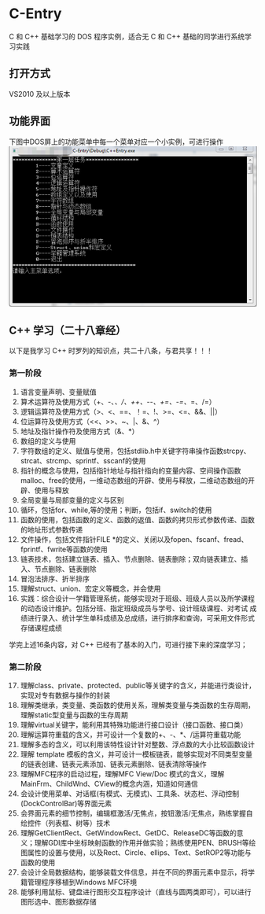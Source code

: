 # C-Entry
  C 和 C++ 基础学习的 DOS 程序实例，适合无 C 和 C++ 基础的同学进行系统学习实践
  
  ## 打开方式
  VS2010 及以上版本
     
  ## 功能界面
  下图中DOS屏上的功能菜单中每一个菜单对应一个小实例，可进行操作
  ![image](https://raw.githubusercontent.com/GitHub-Pen/C-Entry/master/res/main.png)
    
  ## C++ 学习（二十八章经）
  以下是我学习 C++ 时罗列的知识点，共二十八条，与君共享！！！
     
  ### 第一阶段
  1.   语言变量声明、变量赋值
  2.   算术运算符及使用方式（+、-、*、/、++、--、+=、-=、*=、/=）
  3.   逻辑运算符及使用方式（>、<、==、！=、!、>=、<=、&&、||）
  4.   位运算符及使用方式（<<、>>、~、|、&、^）
  5.   地址及指针操作符及使用方式（&、*）
  6.   数组的定义与使用
  7.   字符数组的定义、赋值与使用，包括stdlib.h中关键字符串操作函数strcpy、strcat、strcmp、sprintf、sscanf的使用
  8.   指针的概念与使用，包括指针地址与指针指向的变量内容、空间操作函数malloc、free的使用，一维动态数组的开辟、使用与释放，二维动态数组的开辟、使用与释放
  9.   全局变量与局部变量的定义与区别
  10.  循环，包括for、while,等的使用；判断，包括if、switch的使用
  11.  函数的使用，包括函数的定义、函数的返值、函数的拷贝形式参数传递、函数的地址形式参数传递
  12.  文件操作，包括文件指针FILE *的定义、关闭以及fopen、fscanf、fread、fprintf、fwrite等函数的使用
  13.  链表技术，包括建立链表、插入、节点删除、链表删除；双向链表建立、插入、节点删除、链表删除
  14.  冒泡法排序、折半排序
  15.  理解struct、union、宏定义等概念，并会使用
  16.  实践：综合设计一学籍管理系统，能够实现对于班级、班级人员以及所学课程的动态设计维护。包括分班、指定班级成员与学号、设计班级课程、对考试 成绩进行录入、统计学生单科成绩及总成绩，进行排序和查询，可采用文件形式存储课程成绩
         
  学完上述16条内容，对 C++ 已经有了基本的入门，可进行接下来的深度学习；
         
 ### 第二阶段
          
  17.  理解class、private、protected、public等关键字的含义，并能进行类设计，实现对专有数据与操作的封装
  18.  理解类继承，类变量、类函数的使用关系，理解类变量与类函数的生存周期，理解static型变量与函数的生存周期
  19.  理解virtual关键字，能利用其特殊功能进行接口设计（接口函数、接口类）
  20.  理解运算符重载的含义，并可设计一个复数的+、-、*、/运算符重载功能
  21.  理解多态的含义，可以利用该特性设计针对整数、浮点数的大小比较函数设计
  22.  理解 template 模板的含义，并可设计一模板链表，能够实现对不同类型变量的链表创建、链表元素添加、链表元素删除、链表清除等操作
  23.  理解MFC程序的启动过程，理解MFC View/Doc 模式的含义，理解MainFrm、ChildWnd、CView的概念内涵，知道如何通信
  24.  会设计使用菜单、对话框(有模式、无模式)、工具条、状态栏、浮动控制(DockControlBar)等界面元素
  25.  会界面元素的细节控制，编辑框激活/无焦点，按钮激活/无焦点，熟练掌握自绘控件（列表框、树等）技术
  26.  理解GetClientRect、GetWindowRect、GetDC、ReleaseDC等函数的意义；理解GDI库中坐标映射函数的作用并做实验；熟练使用PEN、BRUSH等绘图属性的设置与使用，以及Rect、Circle、ellips、Text、SetROP2等功能与函数的使用
  27.  会设计全局数据结构，能够装载文件信息，并在不同的界面元素中显示，将学籍管理程序移植到Windows MFC环境
  28.  能够利用鼠标、键盘进行图形交互程序设计（直线与圆两类即可），可以进行图形选中、图形数据存储
  
